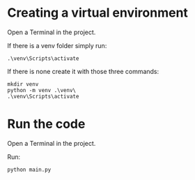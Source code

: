 # Creating a virtual environment

Open a Terminal in the project.

If there is a venv folder simply run:

```
.\venv\Scripts\activate
```

If there is none create it with those three commands:

```
mkdir venv
python -m venv .\venv\
.\venv\Scripts\activate
```

# Run the code

Open a Terminal in the project.

Run:

```
python main.py
```
